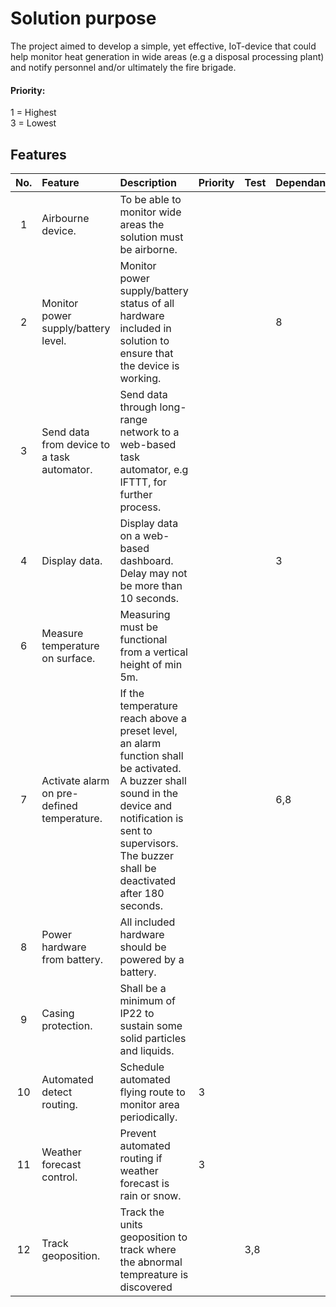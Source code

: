 # Solution purpose
The project aimed to develop a simple, yet effective, IoT-device that could help monitor heat generation in wide areas (e.g a disposal processing plant) and notify personnel and/or ultimately the fire brigade.

#### Priority:
1 = Highest </BR> 3 = Lowest

## Features
|No.  |Feature    |Description  |Priority   |Test   |Dependants     |
|:----:|:------------- |:---------------|:-------------|:----------|:----------|
|1    |Airbourne device.         |To be able to monitor wide areas the solution must be airborne.   ||
|2    |Monitor power supply/battery level.   | Monitor power supply/battery status of all hardware included in solution to ensure that the device is working.   |     | |8
|3    |Send data from device to a task automator.      |Send data through long-range network to a web-based task automator, e.g IFTTT, for further process.   |   |
|4    |Display data.               |Display data on a web-based dashboard. Delay may not be more than 10 seconds.   | | |3
|6    |Measure temperature on surface.  |   Measuring must be functional from a vertical height of min 5m.|| ||1,8
|7    |Activate alarm on pre-defined temperature.| If the temperature reach above a preset level, an alarm function shall be activated. A buzzer shall sound in the device and notification is sent to supervisors. The buzzer shall be deactivated after 180 seconds.    | | |6,8
|8    |Power hardware from battery.   | All included hardware should be powered by a battery.                                                               | |
|9   |Casing protection.   |Shall be a minimum of IP22 to sustain some solid particles and liquids.   |   |
|10   |Automated detect routing.   |Schedule automated flying route to monitor area periodically.   |3   |
|11  |Weather forecast control.   |Prevent automated routing if weather forecast is rain or snow.|3    |||10
|12  |Track geoposition.  |Track the units geoposition to track where the abnormal tempreature is discovered   ||3,8
